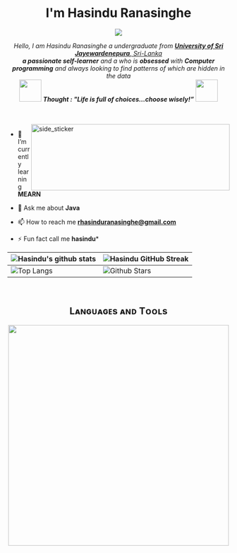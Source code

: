 <h1 align="center">I'm Hasindu Ranasinghe</h1>
<p align="center">
<a href="https://github.com/jaypavasiya"><img src="https://readme-typing-svg.herokuapp.com?lines=Front+End+Developer;JavaScript%20|%20Angular%20|%20React%20Enthusiast;Always%20learning%20new%20things&center=true&width=500&height=50"></a>
</p>

<p align="center">
  <em>
    Hello, I am Hasindu Ranasinghe a undergraduate from <a href="https://usj.ac.lk/"> <b>University of Sri Jayewardenepura</b>, Sri-Lanka</a> <br>
    <b>a passionate self-learner</b>  and a who is <b>obsessed</b>
    with <b>Computer programming</b> and always looking to find patterns of which are hidden in the data 
  </em> 
  <br>
  <img src="https://media.giphy.com/media/qjqUcgIyRjsl2/giphy.gif" width="50" /> <b><i align="center">Thought : "Life is full of choices…choose wisely!”</i></b> <img src="https://media.giphy.com/media/qjqUcgIyRjsl2/giphy.gif" width="50" />
</p>

<br><br>
<img align="right" width=450px height=150px alt="side_sticker" src="https://media.giphy.com/media/TEnXkcsHrP4YedChhA/giphy.gif" />

- 🌱 I’m currently learning **MEARN**

- 💬 Ask me about **Java**

- 📫 How to reach me **rhasinduranasinghe@gmail.com**

- ⚡ Fun fact call me **hasindu***

| ![Hasindu's github stats](https://github-readme-stats.vercel.app/api?username=hasindur&show_icons=true&theme=tokyonight) | ![Hasindu GitHub Streak](https://github-readme-streak-stats.herokuapp.com/?user=hasindur&theme=tokyonight) |
| --- | --- |
| ![Top Langs](https://github-readme-stats.vercel.app/api/top-langs/?username=hasindur&theme=tokyonight) | ![Github Stars](https://github-readme-stats.vercel.app/api?username=hasindur&show_icons=true&locale=en&count_private=true&hide_rank=true&custom_title=My%20GitHub%20Stats&disable_animations=true&theme=tokyonight) |
<br>

<!--Languages and Tools Section-->         
<h2 align="center">Lᴀɴɢᴜᴀɢᴇs ᴀɴᴅ Tᴏᴏʟs</h2> 
<p align="center">
<img width="500px"  src="https://skillicons.dev/icons?i=py,java,js,html,css,react,nodejs,mongo,vscode&perline=10"  />
</p>
<br />

<br>
  









            
